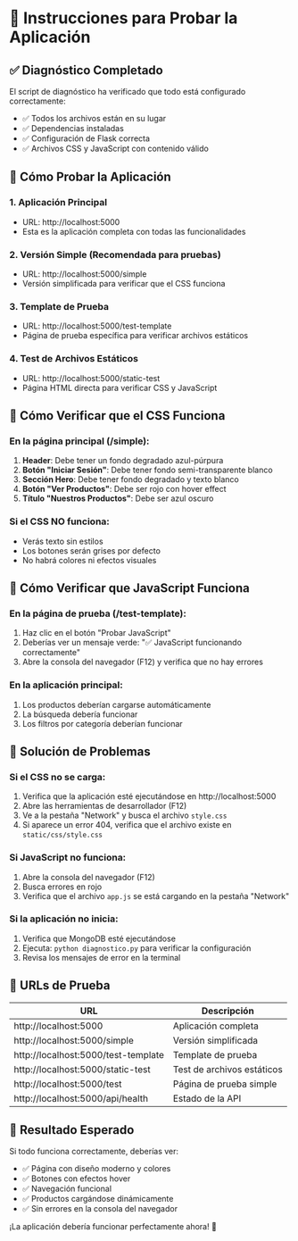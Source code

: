 # 🧪 Instrucciones para Probar la Aplicación

## ✅ Diagnóstico Completado

El script de diagnóstico ha verificado que todo está configurado correctamente:
- ✅ Todos los archivos están en su lugar
- ✅ Dependencias instaladas
- ✅ Configuración de Flask correcta
- ✅ Archivos CSS y JavaScript con contenido válido

## 🚀 Cómo Probar la Aplicación

### 1. **Aplicación Principal**
- URL: http://localhost:5000
- Esta es la aplicación completa con todas las funcionalidades

### 2. **Versión Simple (Recomendada para pruebas)**
- URL: http://localhost:5000/simple
- Versión simplificada para verificar que el CSS funciona

### 3. **Template de Prueba**
- URL: http://localhost:5000/test-template
- Página de prueba específica para verificar archivos estáticos

### 4. **Test de Archivos Estáticos**
- URL: http://localhost:5000/static-test
- Página HTML directa para verificar CSS y JavaScript

## 🎨 Cómo Verificar que el CSS Funciona

### En la página principal (/simple):
1. **Header**: Debe tener un fondo degradado azul-púrpura
2. **Botón "Iniciar Sesión"**: Debe tener fondo semi-transparente blanco
3. **Sección Hero**: Debe tener fondo degradado y texto blanco
4. **Botón "Ver Productos"**: Debe ser rojo con hover effect
5. **Título "Nuestros Productos"**: Debe ser azul oscuro

### Si el CSS NO funciona:
- Verás texto sin estilos
- Los botones serán grises por defecto
- No habrá colores ni efectos visuales

## 🔧 Cómo Verificar que JavaScript Funciona

### En la página de prueba (/test-template):
1. Haz clic en el botón "Probar JavaScript"
2. Deberías ver un mensaje verde: "✅ JavaScript funcionando correctamente"
3. Abre la consola del navegador (F12) y verifica que no hay errores

### En la aplicación principal:
1. Los productos deberían cargarse automáticamente
2. La búsqueda debería funcionar
3. Los filtros por categoría deberían funcionar

## 🐛 Solución de Problemas

### Si el CSS no se carga:
1. Verifica que la aplicación esté ejecutándose en http://localhost:5000
2. Abre las herramientas de desarrollador (F12)
3. Ve a la pestaña "Network" y busca el archivo `style.css`
4. Si aparece un error 404, verifica que el archivo existe en `static/css/style.css`

### Si JavaScript no funciona:
1. Abre la consola del navegador (F12)
2. Busca errores en rojo
3. Verifica que el archivo `app.js` se está cargando en la pestaña "Network"

### Si la aplicación no inicia:
1. Verifica que MongoDB esté ejecutándose
2. Ejecuta: `python diagnostico.py` para verificar la configuración
3. Revisa los mensajes de error en la terminal

## 📱 URLs de Prueba

| URL | Descripción |
|-----|-------------|
| http://localhost:5000 | Aplicación completa |
| http://localhost:5000/simple | Versión simplificada |
| http://localhost:5000/test-template | Template de prueba |
| http://localhost:5000/static-test | Test de archivos estáticos |
| http://localhost:5000/test | Página de prueba simple |
| http://localhost:5000/api/health | Estado de la API |

## 🎯 Resultado Esperado

Si todo funciona correctamente, deberías ver:
- ✅ Página con diseño moderno y colores
- ✅ Botones con efectos hover
- ✅ Navegación funcional
- ✅ Productos cargándose dinámicamente
- ✅ Sin errores en la consola del navegador

¡La aplicación debería funcionar perfectamente ahora! 🎉 